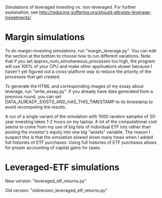 Simulations of leveraged investing vs. non-leveraged. For further explanation, see http://reducing-suffering.org/should-altruists-leverage-investments/

# Margin simulations

To do margin-investing simulations, run "margin_leverage.py". You can edit the section at the bottom to choose how to run different variations. Note that if you set approx_num_simultaneous_processes too high, the program will use 100% of your CPU and make other applications slower because I haven't yet figured out a cross-platform way to reduce the priority of the processes that get created.

To generate the HTML and corresponding images of my essay about leverage, run "write_essay.py". If you already have data generated from a previous round, you can set DATA_ALREADY_EXISTS_AND_HAS_THIS_TIMESTAMP to its timestamp to avoid recomputing the results.

A run of a single variant of the simulation with 1000 random samples of 30-year investing takes 1-2 hours on my laptop. A lot of the computational cost seems to come from my use of big lists of individual ETF lots rather than pooling the investor's equity into one big "assets" variable. The reason I suspect this is that the simulation slowed down many times when I added full histories of ETF purchases. Using full histories of ETF purchases allows for proper accounting of capital gains for taxes.

# Leveraged-ETF simulations

New version: "leveraged_etf_returns.py"

Old version: "oldversion_leveraged_etf_returns.py"
